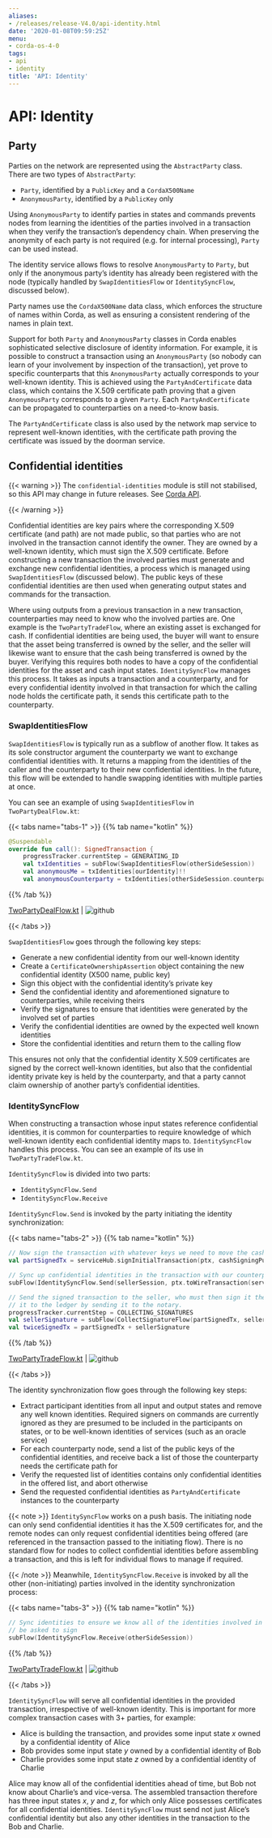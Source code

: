 ```yaml
---
aliases:
- /releases/release-V4.0/api-identity.html
date: '2020-01-08T09:59:25Z'
menu:
- corda-os-4-0
tags:
- api
- identity
title: 'API: Identity'
---
```





# API: Identity



## Party

Parties on the network are represented using the `AbstractParty` class. There are two types of `AbstractParty`:


* `Party`, identified by a `PublicKey` and a `CordaX500Name`
* `AnonymousParty`, identified by a `PublicKey` only

Using `AnonymousParty` to identify parties in states and commands prevents nodes from learning the identities
of the parties involved in a transaction when they verify the transaction’s dependency chain. When preserving the
anonymity of each party is not required (e.g. for internal processing), `Party` can be used instead.

The identity service allows flows to resolve `AnonymousParty` to `Party`, but only if the anonymous party’s
identity has already been registered with the node (typically handled by `SwapIdentitiesFlow` or
`IdentitySyncFlow`, discussed below).

Party names use the `CordaX500Name` data class, which enforces the structure of names within Corda, as well as
ensuring a consistent rendering of the names in plain text.

Support for both `Party` and `AnonymousParty` classes in Corda enables sophisticated selective disclosure of
identity information. For example, it is possible to construct a transaction using an `AnonymousParty` (so nobody can
learn of your involvement by inspection of the transaction), yet prove to specific counterparts that this
`AnonymousParty` actually corresponds to your well-known identity. This is achieved using the
`PartyAndCertificate` data class, which contains the X.509 certificate path proving that a given `AnonymousParty`
corresponds to a given `Party`. Each `PartyAndCertificate` can be propagated to counterparties on a need-to-know
basis.

The `PartyAndCertificate` class is also used by the network map service to represent well-known identities, with the
certificate path proving the certificate was issued by the doorman service.



## Confidential identities


{{< warning >}}
The `confidential-identities` module is still not stabilised, so this API may change in future releases.
See [Corda API](corda-api.md).

{{< /warning >}}


Confidential identities are key pairs where the corresponding X.509 certificate (and path) are not made public, so that
parties who are not involved in the transaction cannot identify the owner. They are owned by a well-known identity,
which must sign the X.509 certificate. Before constructing a new transaction the involved parties must generate and
exchange new confidential identities, a process which is managed using `SwapIdentitiesFlow` (discussed below). The
public keys of these confidential identities are then used when generating output states and commands for the
transaction.

Where using outputs from a previous transaction in a new transaction, counterparties may need to know who the involved
parties are. One example is the `TwoPartyTradeFlow`, where an existing asset is exchanged for cash. If confidential
identities are being used, the buyer will want to ensure that the asset being transferred is owned by the seller, and
the seller will likewise want to ensure that the cash being transferred is owned by the buyer. Verifying this requires
both nodes to have a copy of the confidential identities for the asset and cash input states. `IdentitySyncFlow`
manages this process. It takes as inputs a transaction and a counterparty, and for every confidential identity involved
in that transaction for which the calling node holds the certificate path, it sends this certificate path to the
counterparty.


### SwapIdentitiesFlow

`SwapIdentitiesFlow` is typically run as a subflow of another flow. It takes as its sole constructor argument the
counterparty we want to exchange confidential identities with. It returns a mapping from the identities of the caller
and the counterparty to their new confidential identities. In the future, this flow will be extended to handle swapping
identities with multiple parties at once.

You can see an example of using `SwapIdentitiesFlow` in `TwoPartyDealFlow.kt`:

{{< tabs name="tabs-1" >}}
{{% tab name="kotlin" %}}
```kotlin
@Suspendable
override fun call(): SignedTransaction {
    progressTracker.currentStep = GENERATING_ID
    val txIdentities = subFlow(SwapIdentitiesFlow(otherSideSession))
    val anonymousMe = txIdentities[ourIdentity]!!
    val anonymousCounterparty = txIdentities[otherSideSession.counterparty]!!

```
{{% /tab %}}


[TwoPartyDealFlow.kt](https://github.com/corda/corda/blob/release/os/4.0/finance/workflows/src/main/kotlin/net/corda/finance/flows/TwoPartyDealFlow.kt) | ![github](/images/svg/github.svg "github")

{{< /tabs >}}

`SwapIdentitiesFlow` goes through the following key steps:


* Generate a new confidential identity from our well-known identity
* Create a `CertificateOwnershipAssertion` object containing the new confidential identity (X500 name, public key)
* Sign this object with the confidential identity’s private key
* Send the confidential identity and aforementioned signature to counterparties, while receiving theirs
* Verify the signatures to ensure that identities were generated by the involved set of parties
* Verify the confidential identities are owned by the expected well known identities
* Store the confidential identities and return them to the calling flow

This ensures not only that the confidential identity X.509 certificates are signed by the correct well-known
identities, but also that the confidential identity private key is held by the counterparty, and that a party cannot
claim ownership of another party’s confidential identities.


### IdentitySyncFlow

When constructing a transaction whose input states reference confidential identities, it is common for counterparties
to require knowledge of which well-known identity each confidential identity maps to. `IdentitySyncFlow` handles this
process. You can see an example of its use in `TwoPartyTradeFlow.kt`.

`IdentitySyncFlow` is divided into two parts:


* `IdentitySyncFlow.Send`
* `IdentitySyncFlow.Receive`

`IdentitySyncFlow.Send` is invoked by the party initiating the identity synchronization:

{{< tabs name="tabs-2" >}}
{{% tab name="kotlin" %}}
```kotlin
// Now sign the transaction with whatever keys we need to move the cash.
val partSignedTx = serviceHub.signInitialTransaction(ptx, cashSigningPubKeys)

// Sync up confidential identities in the transaction with our counterparty
subFlow(IdentitySyncFlow.Send(sellerSession, ptx.toWireTransaction(serviceHub)))

// Send the signed transaction to the seller, who must then sign it themselves and commit
// it to the ledger by sending it to the notary.
progressTracker.currentStep = COLLECTING_SIGNATURES
val sellerSignature = subFlow(CollectSignatureFlow(partSignedTx, sellerSession, sellerSession.counterparty.owningKey))
val twiceSignedTx = partSignedTx + sellerSignature

```
{{% /tab %}}


[TwoPartyTradeFlow.kt](https://github.com/corda/corda/blob/release/os/4.0/finance/workflows/src/main/kotlin/net/corda/finance/flows/TwoPartyTradeFlow.kt) | ![github](/images/svg/github.svg "github")

{{< /tabs >}}

The identity synchronization flow goes through the following key steps:


* Extract participant identities from all input and output states and remove any well known identities. Required
signers on commands are currently ignored as they are presumed to be included in the participants on states, or to
be well-known identities of services (such as an oracle service)
* For each counterparty node, send a list of the public keys of the confidential identities, and receive back a list
of those the counterparty needs the certificate path for
* Verify the requested list of identities contains only confidential identities in the offered list, and abort
otherwise
* Send the requested confidential identities as `PartyAndCertificate` instances to the counterparty

{{< note >}}
`IdentitySyncFlow` works on a push basis. The initiating node can only send confidential identities it has
the X.509 certificates for, and the remote nodes can only request confidential identities being offered (are
referenced in the transaction passed to the initiating flow). There is no standard flow for nodes to collect
confidential identities before assembling a transaction, and this is left for individual flows to manage if
required.

{{< /note >}}
Meanwhile, `IdentitySyncFlow.Receive` is invoked by all the other (non-initiating) parties involved in the identity
synchronization process:

{{< tabs name="tabs-3" >}}
{{% tab name="kotlin" %}}
```kotlin
// Sync identities to ensure we know all of the identities involved in the transaction we're about to
// be asked to sign
subFlow(IdentitySyncFlow.Receive(otherSideSession))

```
{{% /tab %}}


[TwoPartyTradeFlow.kt](https://github.com/corda/corda/blob/release/os/4.0/finance/workflows/src/main/kotlin/net/corda/finance/flows/TwoPartyTradeFlow.kt) | ![github](/images/svg/github.svg "github")

{{< /tabs >}}

`IdentitySyncFlow` will serve all confidential identities in the provided transaction, irrespective of well-known
identity. This is important for more complex transaction cases with 3+ parties, for example:


* Alice is building the transaction, and provides some input state *x* owned by a confidential identity of Alice
* Bob provides some input state *y* owned by a confidential identity of Bob
* Charlie provides some input state *z* owned by a confidential identity of Charlie

Alice may know all of the confidential identities ahead of time, but Bob not know about Charlie’s and vice-versa.
The assembled transaction therefore has three input states *x*, *y* and *z*, for which only Alice possesses
certificates for all confidential identities. `IdentitySyncFlow` must send not just Alice’s confidential identity but
also any other identities in the transaction to the Bob and Charlie.


